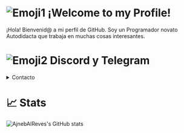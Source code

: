 # ![Emoji1](https://cdn.discordapp.com/attachments/1084306278882476092/1088887533716394044/feliz-1.png) ¡Welcome to my Profile!
¡Hola! Bienvenid@ a mi perfil de GitHub. Soy un Programador novato Autodidacta que trabaja en muchas cosas interesantes.
# ![Emoji2](https://github.com/AjnebAlReves/AjnebAlReves/assets/80727117/6aca2cc2-a6ee-40d1-b937-8b83d020d1b4) Discord y Telegram
<details>
<summary>Contacto</summary>
> <strong>📱 Telegram</strong>: [@ByAlReves](https://byalreves.t.me)
> <strong>📺 Youtube</strong>: [@AjnebAlReves](https://youtube.com/@AjnebAlReves)
> <strong> 🖥️ Discord</strong>: [ajnebalreves](https://discord.gg/jDpk5n5z6U)
</details>

# 📈 Stats
![AjnebAlReves's GitHub stats](https://github-readme-stats.vercel.app/api?username=ajnebalreves&show_icons=true&theme=transparent)
